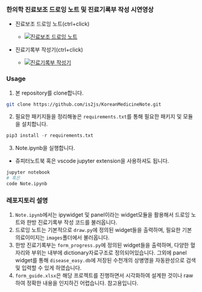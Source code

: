 ### 한의학 진료보조 드로잉 노트 및 진료기록부 작성 시연영상
 - 진료보조 드로잉 노트(ctrl+click)
   - [![진료보조 드로잉 노트](http://img.youtube.com/vi/jlUAviuAuGk/0.jpg)](https://youtu.be/jlUAviuAuGk?t=1s) 

 - 진료기록부 작성기(ctrl+click)
   - [![진료기록부 작성기](http://img.youtube.com/vi/B_Gwzin0DAc/0.jpg)](https://youtu.be/B_Gwzin0DAc?t=1s) 


### Usage

1. 본 repository를 clone합니다.
```sh
git clone https://github.com/is2js/KoreanMedicineNote.git
```

2. 필요한 패키지들을 정리해놓은 `requirements.txt`를 통해 필요한 패키지 및 모듈을 설치합니다.
```python
pip3 install -r requirements.txt
```

3. Note.ipynb을 실행합니다.
 - 쥬피터노트북 혹은 vscode jupyter extension을 사용하셔도 됩니다.
```sh
jupyter notebook
# 혹은
code Note.ipynb
```


### 레포지토리 설명
1. `Note.ipynb`에서는 ipywidget 및 panel이라는 widget모듈을 활용해서 드로잉 노트와 한방 진료기록부 작성 코드를 불러옵니다.
2. 드로잉 노트는 기본적으로 `draw.py`에 정의된 widget들을 출력하며, 필요한 기본 의료이미지는 `images`폴더에서 불러옵니다.
3. 한방 진료기록부는  `form_progress.py`에 정의된 widget들을 출력하며, 다양한 혈자리와 부위는 내부에 dictionary자료구조로 정의되어있습니다. 그외에 panel widget를 통해 `disease_easy.db`에 저장된 수천개의 상병명을 자동완성으로 검색 및 입력할 수 있게 하였습니다.
4. `form_guide.xlsx`은 해당 프로젝트를 진행하면서 시각화하여 설계한 것이나 raw하여 정확한 내용을 인지하긴 어렵습니다. 참고용입니다.